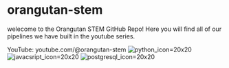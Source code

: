 ﻿# orangutan-stem
welecome to the Orangutan STEM GitHub Repo! Here you will find all of our pipelines we have built in the youtube series.

YouTube: youtube.com/@orangutan-stem
![python_icon](https://user-images.githubusercontent.com/18253756/229087323-5cf7a294-1efb-4782-9799-34e93383a310.svg)=20x20
![javacsript_icon](https://user-images.githubusercontent.com/18253756/229087410-4a7a1aae-1de9-4ecc-bb15-a1b722e0b0fa.svg)=20x20
![postgresql_icon](https://user-images.githubusercontent.com/18253756/229087377-ff209336-ed2e-4cd1-ae90-fc9cab8c3d01.svg)=20x20
